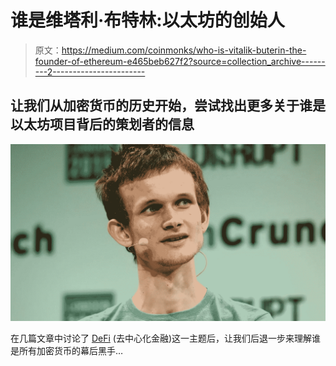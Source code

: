 # 谁是维塔利·布特林:以太坊的创始人

> 原文：<https://medium.com/coinmonks/who-is-vitalik-buterin-the-founder-of-ethereum-e465beb627f2?source=collection_archive---------2----------------------->

## 让我们从加密货币的历史开始，尝试找出更多关于谁是以太坊项目背后的策划者的信息

![](img/5d800d3248a99019ef70d5388c7569c5.png)

在几篇文章中讨论了 [DeFi](/coinmonks/what-is-defi-pulse-22245edeea29) (去中心化金融)这一主题后，让我们后退一步来理解谁是所有加密货币的幕后黑手…
